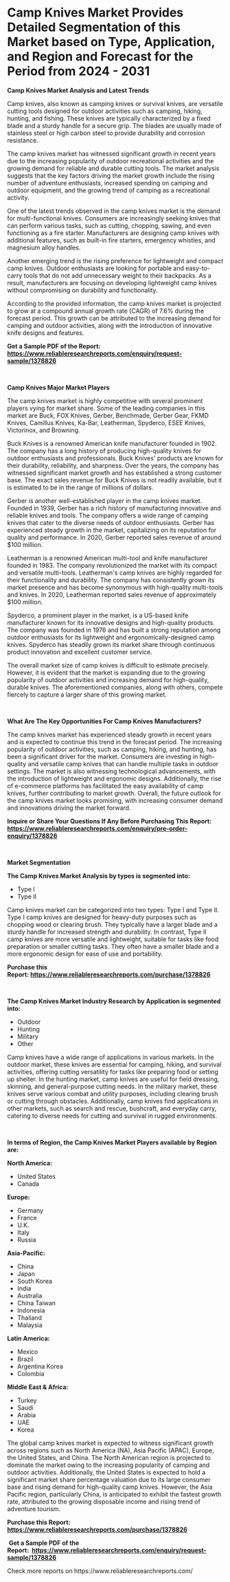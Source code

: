 <p><h1>Camp Knives Market Provides Detailed Segmentation of this Market based on Type, Application, and Region and Forecast for the Period from 2024 - 2031</h1></p><p><strong>Camp Knives Market Analysis and Latest Trends</strong></p>
<p><p>Camp knives, also known as camping knives or survival knives, are versatile cutting tools designed for outdoor activities such as camping, hiking, hunting, and fishing. These knives are typically characterized by a fixed blade and a sturdy handle for a secure grip. The blades are usually made of stainless steel or high carbon steel to provide durability and corrosion resistance.</p><p>The camp knives market has witnessed significant growth in recent years due to the increasing popularity of outdoor recreational activities and the growing demand for reliable and durable cutting tools. The market analysis suggests that the key factors driving the market growth include the rising number of adventure enthusiasts, increased spending on camping and outdoor equipment, and the growing trend of camping as a recreational activity.</p><p>One of the latest trends observed in the camp knives market is the demand for multi-functional knives. Consumers are increasingly seeking knives that can perform various tasks, such as cutting, chopping, sawing, and even functioning as a fire starter. Manufacturers are designing camp knives with additional features, such as built-in fire starters, emergency whistles, and magnesium alloy handles.</p><p>Another emerging trend is the rising preference for lightweight and compact camp knives. Outdoor enthusiasts are looking for portable and easy-to-carry tools that do not add unnecessary weight to their backpacks. As a result, manufacturers are focusing on developing lightweight camp knives without compromising on durability and functionality.</p><p>According to the provided information, the camp knives market is projected to grow at a compound annual growth rate (CAGR) of 7.6% during the forecast period. This growth can be attributed to the increasing demand for camping and outdoor activities, along with the introduction of innovative knife designs and features.</p></p>
<p><strong>Get a Sample PDF of the Report:&nbsp; <a href="https://www.reliableresearchreports.com/enquiry/request-sample/1378826">https://www.reliableresearchreports.com/enquiry/request-sample/1378826</a></strong></p>
<p>&nbsp;</p>
<p><strong>Camp Knives Major Market Players</strong></p>
<p><p>The camp knives market is highly competitive with several prominent players vying for market share. Some of the leading companies in this market are Buck, FOX Knives, Gerber, Benchmade, Gerber Gear, FKMD Knives, Camillus Knives, Ka-Bar, Leatherman, Spyderco, ESEE Knives, Victorinox, and Browning.</p><p>Buck Knives is a renowned American knife manufacturer founded in 1902. The company has a long history of producing high-quality knives for outdoor enthusiasts and professionals. Buck Knives' products are known for their durability, reliability, and sharpness. Over the years, the company has witnessed significant market growth and has established a strong customer base. The exact sales revenue for Buck Knives is not readily available, but it is estimated to be in the range of millions of dollars.</p><p>Gerber is another well-established player in the camp knives market. Founded in 1939, Gerber has a rich history of manufacturing innovative and reliable knives and tools. The company offers a wide range of camping knives that cater to the diverse needs of outdoor enthusiasts. Gerber has experienced steady growth in the market, capitalizing on its reputation for quality and performance. In 2020, Gerber reported sales revenue of around $100 million.</p><p>Leatherman is a renowned American multi-tool and knife manufacturer founded in 1983. The company revolutionized the market with its compact and versatile multi-tools. Leatherman's camp knives are highly regarded for their functionality and durability. The company has consistently grown its market presence and has become synonymous with high-quality multi-tools and knives. In 2020, Leatherman reported sales revenue of approximately $100 million.</p><p>Spyderco, a prominent player in the market, is a US-based knife manufacturer known for its innovative designs and high-quality products. The company was founded in 1976 and has built a strong reputation among outdoor enthusiasts for its lightweight and ergonomically-designed camp knives. Spyderco has steadily grown its market share through continuous product innovation and excellent customer service.</p><p>The overall market size of camp knives is difficult to estimate precisely. However, it is evident that the market is expanding due to the growing popularity of outdoor activities and increasing demand for high-quality, durable knives. The aforementioned companies, along with others, compete fiercely to capture a larger share of this growing market.</p></p>
<p>&nbsp;</p>
<p><strong>What Are The Key Opportunities For Camp Knives Manufacturers?</strong></p>
<p><p>The camp knives market has experienced steady growth in recent years and is expected to continue this trend in the forecast period. The increasing popularity of outdoor activities, such as camping, hiking, and hunting, has been a significant driver for the market. Consumers are investing in high-quality and versatile camp knives that can handle multiple tasks in outdoor settings. The market is also witnessing technological advancements, with the introduction of lightweight and ergonomic designs. Additionally, the rise of e-commerce platforms has facilitated the easy availability of camp knives, further contributing to market growth. Overall, the future outlook for the camp knives market looks promising, with increasing consumer demand and innovations driving the market forward.</p></p>
<p><strong>Inquire or Share Your Questions If Any Before Purchasing This Report: <a href="https://www.reliableresearchreports.com/enquiry/pre-order-enquiry/1378826">https://www.reliableresearchreports.com/enquiry/pre-order-enquiry/1378826</a></strong></p>
<p>&nbsp;</p>
<p><strong>Market Segmentation</strong></p>
<p><strong>The Camp Knives Market Analysis by types is segmented into:</strong></p>
<p><ul><li>Type I</li><li>Type II</li></ul></p>
<p><p>Camp knives market can be categorized into two types: Type I and Type II. Type I camp knives are designed for heavy-duty purposes such as chopping wood or clearing brush. They typically have a larger blade and a sturdy handle for increased strength and durability. In contrast, Type II camp knives are more versatile and lightweight, suitable for tasks like food preparation or smaller cutting tasks. They often have a smaller blade and a more ergonomic design for ease of use and portability.</p></p>
<p><strong>Purchase this Report:&nbsp;<a href="https://www.reliableresearchreports.com/purchase/1378826">https://www.reliableresearchreports.com/purchase/1378826</a></strong></p>
<p>&nbsp;</p>
<p><strong>The Camp Knives Market Industry Research by Application is segmented into:</strong></p>
<p><ul><li>Outdoor</li><li>Hunting</li><li>Military</li><li>Other</li></ul></p>
<p><p>Camp knives have a wide range of applications in various markets. In the outdoor market, these knives are essential for camping, hiking, and survival activities, offering cutting versatility for tasks like preparing food or setting up shelter. In the hunting market, camp knives are useful for field dressing, skinning, and general-purpose cutting needs. In the military market, these knives serve various combat and utility purposes, including clearing brush or cutting through obstacles. Additionally, camp knives find applications in other markets, such as search and rescue, bushcraft, and everyday carry, catering to diverse needs for cutting and survival in rugged environments.</p></p>
<p>&nbsp;</p>
<p><strong>In terms of Region, the Camp Knives Market Players available by Region are:</strong></p>
<p>
    <p> <strong> North America: </strong>
        <ul>
            <li>United States</li>
            <li>Canada</li>
        </ul>
        </p> 
    <p> <strong> Europe: </strong>
        <ul>
            <li>Germany</li>
            <li>France</li>
            <li>U.K.</li>
            <li>Italy</li>
            <li>Russia</li>
        </ul>
        </p> 
    <p> <strong> Asia-Pacific: </strong>
        <ul>
            <li>China</li>
            <li>Japan</li>
            <li>South Korea</li>
            <li>India</li>
            <li>Australia</li>
            <li>China Taiwan</li>
            <li>Indonesia</li>
            <li>Thailand</li>
            <li>Malaysia</li>
        </ul>
        </p> 
    <p> <strong> Latin America: </strong>
        <ul>
            <li>Mexico</li>
            <li>Brazil</li>
            <li>Argentina Korea</li>
            <li>Colombia</li>
        </ul>
        </p> 
    <p> <strong> Middle East & Africa: </strong>
        <ul>
            <li>Turkey</li>
            <li>Saudi</li>
            <li>Arabia</li>
            <li>UAE</li>
            <li>Korea</li>
        </ul>
    </p>
    </p>
<p><p>The global camp knives market is expected to witness significant growth across regions such as North America (NA), Asia Pacific (APAC), Europe, the United States, and China. The North American region is projected to dominate the market owing to the increasing popularity of camping and outdoor activities. Additionally, the United States is expected to hold a significant market share percentage valuation due to its large consumer base and rising demand for high-quality camp knives. However, the Asia Pacific region, particularly China, is anticipated to exhibit the fastest growth rate, attributed to the growing disposable income and rising trend of adventure tourism.</p></p>
<p><strong>Purchase this Report: <a href="https://www.reliableresearchreports.com/purchase/1378826">https://www.reliableresearchreports.com/purchase/1378826</a></strong></p>
<p>&nbsp;<strong>Get a Sample PDF of the Report:&nbsp;&nbsp;<a href="https://www.reliableresearchreports.com/enquiry/request-sample/1378826">https://www.reliableresearchreports.com/enquiry/request-sample/1378826</a></strong></p>
<p><strong></strong></p>
<p>Check more reports on https://www.reliableresearchreports.com/</p>